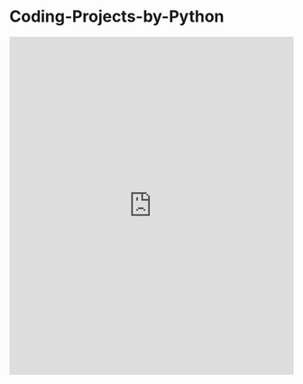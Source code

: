 # Coding-Projects-by-Python
<iframe src="https://trinket.io/embed/python/b7072fe4d08e?start=result&runMode=console" width="100%" height="600" frameborder="0" marginwidth="0" marginheight="0" allowfullscreen></iframe>
